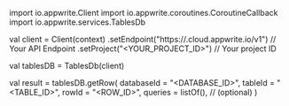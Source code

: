 import io.appwrite.Client
import io.appwrite.coroutines.CoroutineCallback
import io.appwrite.services.TablesDb

val client = Client(context)
    .setEndpoint("https://<REGION>.cloud.appwrite.io/v1") // Your API Endpoint
    .setProject("<YOUR_PROJECT_ID>") // Your project ID

val tablesDB = TablesDb(client)

val result = tablesDB.getRow(
    databaseId = "<DATABASE_ID>", 
    tableId = "<TABLE_ID>", 
    rowId = "<ROW_ID>", 
    queries = listOf(), // (optional)
)